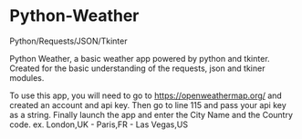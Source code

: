 # Python-Weather
Python/Requests/JSON/Tkinter

Python Weather, a basic weather app powered by python and tkinter. Created for the basic understanding of the requests, json and tkiner modules.

To use this app, you will need to go to https://openweathermap.org/ and created an account and api key.
Then go to line 115 and pass your api key as a string.
Finally launch the app and enter the City Name and the Country code.
ex.
  London,UK - Paris,FR - Las Vegas,US

